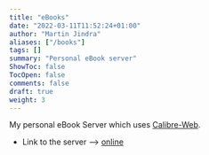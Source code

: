 ```yaml
---
title: "eBooks"
date: "2022-03-11T11:52:24+01:00"
author: "Martin Jindra"
aliases: ["/books"]
tags: []
summary: "Personal eBook server"
ShowToc: false
TocOpen: false
comments: false
draft: true
weight: 3
---
```


My personal eBook Server which uses [Calibre-Web](https://github.com/janeczku/calibre-web).

+ Link to the server --> [online](https://book.mjindra.eu)
